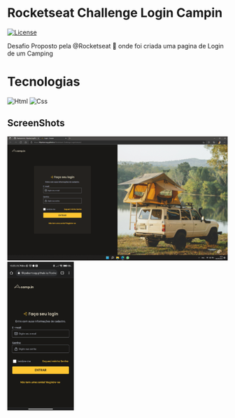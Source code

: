 # Rocketseat Challenge Login Campin

[![License](https://img.shields.io/github/license/filipebarrosg/Rocketseat-Challenge-LoginCampin?style=flat-square)](https://github.com/Filipebarrosg/Rocketseat-Challenge-LoginCampin/blob/main/LICENSE)


Desafio Proposto pela @Rocketseat 🚀 onde foi criada uma pagina de Login de um Camping

# Tecnologias
![Html](https://img.shields.io/badge/HTML5-E34F26?style=for-the-badge&logo=html5&logoColor=white)
![Css](https://img.shields.io/badge/CSS3-1572B6?style=for-the-badge&logo=css3&logoColor=white)


## ScreenShots 

<img src="https://github.com/Filipebarrosg/assents/blob/main/RocketCampin/Caping.png" width="600px">     <img src="https://github.com/Filipebarrosg/assents/blob/main/RocketCampin/MobileCamping.jpg" width="152px">

